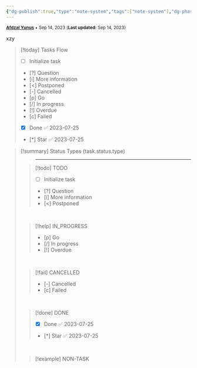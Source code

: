 ```yaml
---
{"dg-publish":true,"type":"note-system","tags":["note-system"],"dg-phase":null,"author":"[Afdzal Yunus](https://afdzal.dev)","date-created":"2023-09-14 00:32 AM","last-modified":"2023-09-14 00:57 AM","dg-created":"2023-09-14 12:32 AM","dg-updated":"2023-09-20T12:32","permalink":"/note-system/tasks/","dgPassFrontmatter":true,"noteIcon":"","created":"2023-09-14 12:32 AM","updated":"2023-09-20T12:32"}
---
```


<small>**[Afdzal Yunus](https://afdzal.dev)** • Sep 14, 2023 (**Last updated:** Sep 14, 2023)</small>

xzy

>[!today] Tasks Flow
>- [ ] Initialize task
>- [?] Question 
>- [i] More information 
>- [<] Postponed 
>- [-] Cancelled 
>- [p] Go 
>- [/] In progress 
>- [!] Overdue 
>- [c] Failed 
>- [x] Done ✅ 2023-07-25
>- [*] Star  ✅ 2023-07-25

>[!summary] Status Types (task.status.type)
>>---
>
>>[!todo] TODO
>>- [ ] Initialize task 
>>- [?] Question 
>>- [i] More information 
>>- [<] Postponed 
>
><br>
>
>>[!help] IN_PROGRESS
>>- [p] Go 
>>- [/] In progress 
>>- [!] Overdue
>
><br>
>
>>[!fail] CANCELLED
>>- [-] Cancelled 
>>- [c] Failed 
>
><br>
>
>>[!done] DONE
>>- [x] Done ✅ 2023-07-25
>>- [*] Star  ✅ 2023-07-25
>
><br>
>
>>[!example] NON-TASK

